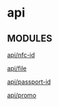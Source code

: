 # api

## MODULES

[api/nfc-id](./nfc-id/README.md)

[api/file](./file/README.md)

[api/passport-id](./passport-id/README.md)

[api/promo](./promo/README.md)

